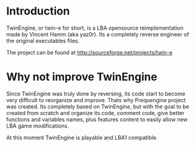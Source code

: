 # Introduction #

TwinEngine, or twin-e for short, is a LBA opensource reimplementation made by Vincent Hamm (aka yaz0r). Its a completely reverse engineer of the original executables files.

The project can be found at http://sourceforge.net/projects/twin-e


# Why not improve TwinEngine #

Since TwinEngine was truly done by reversing, its code start to become very difficult to reorganize and improve. Thats why Prequengine project was created.
Its completely based on TwinEngine, but with the goal to be created from scratch and organize its code, comment code, give better functions and variables names, plus features content to easily allow new LBA game modifications.

At this moment TwinEngine is playable and LBA1 compatible.